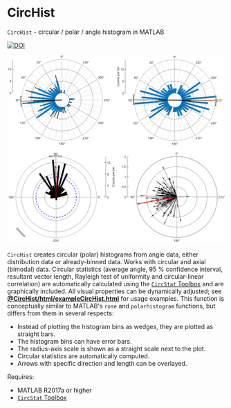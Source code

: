 # CircHist
`CircHist` - circular / polar / angle histogram in MATLAB

[![DOI](https://zenodo.org/badge/137759876.svg)](https://zenodo.org/badge/latestdoi/137759876)

![](@CircHist/titleImg.png )

`CircHist` creates circular (polar) histograms from angle data, either distribution data or already-binned data. Works with circular and axial (bimodal) data. Circular statistics (average angle, 95 % confidence interval, resultant vector length, Rayleigh test of uniformity and circular-linear correlation) are automatically calculated using the [`CircStat` Toolbox](https://github.com/circstat/circstat-matlab) and are graphically included. All visual properties can be dynamically adjusted; see [__@CircHist/html/exampleCircHist.html__](http://htmlpreview.github.io/?https://github.com/zifredder/CircHist/blob/master/%40CircHist/html/exampleCircHist.html) for usage examples.
This function is conceptually similar to MATLAB's `rose` and `polarhistogram` functions, but differs from them in several respects:
- Instead of plotting the histogram bins as wedges, they are plotted as straight bars.
- The histogram bins can have error bars.
- The radius-axis scale is shown as a straight scale next to the plot.
- Circular statistics are automatically computed.
- Arrows with specific direction and length can be overlayed.

Requires:
- MATLAB R2017a or higher
- [`CircStat` Toolbox](https://github.com/circstat/circstat-matlab) 
